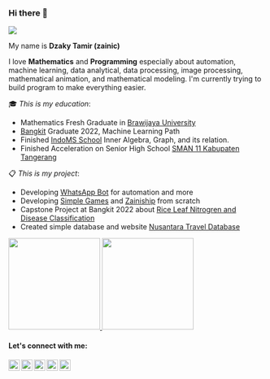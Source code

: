 ### Hi there 👋

![](https://komarev.com/ghpvc/?username=zainic&color=blue&style=flat-square&label=visitors)

My name is **Dzaky Tamir (zainic)**

I love **Mathematics** and **Programming** especially about automation, machine learning, data analytical, data processing, image processing, mathematical animation, and mathematical modeling.
I'm currently trying to build program to make everything easier. 

🎓 *This is my education*:

- Mathematics Fresh Graduate in [Brawijaya University](https://ub.ac.id/)
- [Bangkit](https://grow.google/intl/id_id/bangkit/) Graduate 2022, Machine Learning Path
- Finished [IndoMS School](https://indoms.id/indoms-school/) Inner Algebra, Graph, and its relation.
- Finished Acceleration on Senior High School [SMAN 11 Kabupaten Tangerang](https://sman11kabtng.sch.id)

📋 *This is my project*:

- Developing [WhatsApp Bot](https://github.com/zainic/WhatsApp-Python-Shell) for automation and more
- Developing [Simple Games](https://github.com/zainic/simple_games) and [Zainiship](https://github.com/zainic/zainiship) from scratch
- Capstone Project at Bangkit 2022 about [Rice Leaf Nitrogren and Disease Classification](https://github.com/zainic/C22-PS027)
- Created simple database and website [Nusantara Travel Database](https://github.com/zainic/Nusantara-Travel-Database) 

<p align="left">
<a href="https://github.com/zainic">
  <img height="180em" src="https://github-readme-stats-eight-theta.vercel.app/api?username=zainic&show_icons=true&theme=algolia&include_all_commits=true&count_private=true"/>
  <img height="180em" src="https://github-readme-stats-eight-theta.vercel.app/api/top-langs/?username=zainic&layout=compact&langs_count=8&theme=algolia"/>
</a>
</p>

#### Let's connect with me:

[<img align="left" alt="dzakytamir | facebook" width="22px" src="https://upload.wikimedia.org/wikipedia/commons/thumb/f/ff/Facebook_logo_36x36.svg/1200px-Facebook_logo_36x36.svg.png" />][facebook]
[<img align="left" alt="dzakytamir | twitter" width="22px" src="http://1000logos.net/wp-content/uploads/2017/06/Twitter-Logo.png" />][twitter]
[<img align="left" alt="dzakytamir | LinkedIn" width="22px" src="https://media-exp1.licdn.com/dms/image/C4D0BAQGyOWvr4W0Pow/company-logo_200_200/0/1590003577120?e=2159024400&v=beta&t=CtsDFVp0TAdwyg73A8F82MohzKpAQy-pUGA13atPG6A" />][linkedin]
[<img align="left" alt="dzakytamir | Instagram" width="22px" src="https://upload.wikimedia.org/wikipedia/commons/thumb/e/e7/Instagram_logo_2016.svg/1200px-Instagram_logo_2016.svg.png" />][instagram]
[<img align="left" alt="dzakytamir | Telegram" width="22px" src="https://upload.wikimedia.org/wikipedia/commons/thumb/8/82/Telegram_logo.svg/1024px-Telegram_logo.svg.png" />][telegram]

<br/>

[facebook]: https://facebook.com/dzaky.tamir
[twitter]: https://twitter.com/TamirDzaky
[linkedin]: https://www.linkedin.com/in/dzaky-tamir/
[instagram]: https://www.instagram.com/dzaky_tamir
[telegram]: https://t.me/zainic

<!--
<p> 🎓 I’m currently studying in University of Brawijaya </p>
<p> 🌱 I’m currently learning Mathematics and Programming </p>
<p> 💻 I’m currently working on PadTani App (https://github.com/zainic/C22-PS027) </p>
-->
<!--
**zainic/zainic** is a ✨ _special_ ✨ repository because its `README.md` (this file) appears on your GitHub profile.

Here are some ideas to get you started:

- 🔭 I’m currently working on ...
- 🌱 I’m currently learning ...
- 👯 I’m looking to collaborate on ...
- 🤔 I’m looking for help with ...
- 💬 Ask me about ...
- 📫 How to reach me: ...
- 😄 Pronouns: ...
- ⚡ Fun fact: ...
-->
